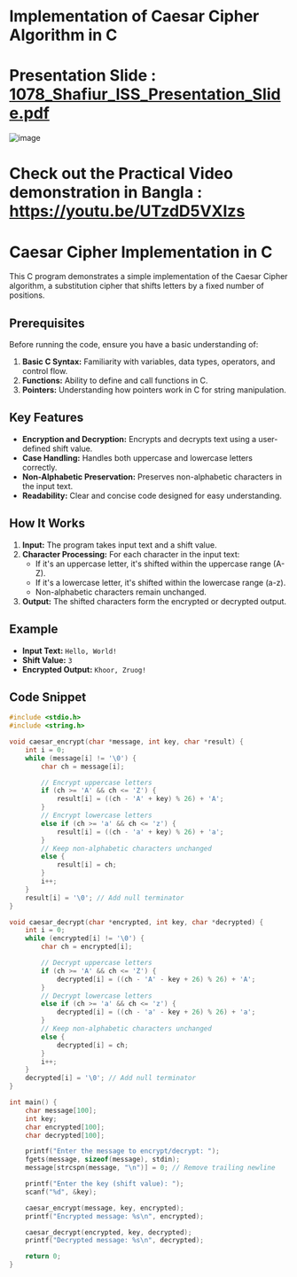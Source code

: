 # Implementation of Caesar Cipher Algorithm in C

# Presentation Slide : [1078_Shafiur_ISS_Presentation_Slide.pdf](https://github.com/user-attachments/files/19372839/1078_Shafiur_ISS_Presentation_Slide.pdf)

![image](https://github.com/user-attachments/assets/672a1289-8711-4557-960a-2da6ee488dc6)




# Check out the Practical Video demonstration in Bangla : https://youtu.be/UTzdD5VXIzs

# Caesar Cipher Implementation in C

This C program demonstrates a simple implementation of the Caesar Cipher algorithm, a substitution cipher that shifts letters by a fixed number of positions.

## Prerequisites

Before running the code, ensure you have a basic understanding of:

1.  **Basic C Syntax:** Familiarity with variables, data types, operators, and control flow.
2.  **Functions:** Ability to define and call functions in C.
3.  **Pointers:** Understanding how pointers work in C for string manipulation.

## Key Features

* **Encryption and Decryption:** Encrypts and decrypts text using a user-defined shift value.
* **Case Handling:** Handles both uppercase and lowercase letters correctly.
* **Non-Alphabetic Preservation:** Preserves non-alphabetic characters in the input text.
* **Readability:** Clear and concise code designed for easy understanding.

## How It Works

1.  **Input:** The program takes input text and a shift value.
2.  **Character Processing:** For each character in the input text:
    * If it's an uppercase letter, it's shifted within the uppercase range (A-Z).
    * If it's a lowercase letter, it's shifted within the lowercase range (a-z).
    * Non-alphabetic characters remain unchanged.
3.  **Output:** The shifted characters form the encrypted or decrypted output.

## Example

* **Input Text:** `Hello, World!`
* **Shift Value:** `3`
* **Encrypted Output:** `Khoor, Zruog!`


## Code Snippet

```c
#include <stdio.h>
#include <string.h>

void caesar_encrypt(char *message, int key, char *result) {
    int i = 0;
    while (message[i] != '\0') {
        char ch = message[i];

        // Encrypt uppercase letters
        if (ch >= 'A' && ch <= 'Z') {
            result[i] = ((ch - 'A' + key) % 26) + 'A';
        }
        // Encrypt lowercase letters
        else if (ch >= 'a' && ch <= 'z') {
            result[i] = ((ch - 'a' + key) % 26) + 'a';
        }
        // Keep non-alphabetic characters unchanged
        else {
            result[i] = ch;
        }
        i++;
    }
    result[i] = '\0'; // Add null terminator
}

void caesar_decrypt(char *encrypted, int key, char *decrypted) {
    int i = 0;
    while (encrypted[i] != '\0') {
        char ch = encrypted[i];

        // Decrypt uppercase letters
        if (ch >= 'A' && ch <= 'Z') {
            decrypted[i] = ((ch - 'A' - key + 26) % 26) + 'A';
        }
        // Decrypt lowercase letters
        else if (ch >= 'a' && ch <= 'z') {
            decrypted[i] = ((ch - 'a' - key + 26) % 26) + 'a';
        }
        // Keep non-alphabetic characters unchanged
        else {
            decrypted[i] = ch;
        }
        i++;
    }
    decrypted[i] = '\0'; // Add null terminator
}

int main() {
    char message[100];
    int key;
    char encrypted[100];
    char decrypted[100];

    printf("Enter the message to encrypt/decrypt: ");
    fgets(message, sizeof(message), stdin);
    message[strcspn(message, "\n")] = 0; // Remove trailing newline

    printf("Enter the key (shift value): ");
    scanf("%d", &key);

    caesar_encrypt(message, key, encrypted);
    printf("Encrypted message: %s\n", encrypted);

    caesar_decrypt(encrypted, key, decrypted);
    printf("Decrypted message: %s\n", decrypted);

    return 0;
}
